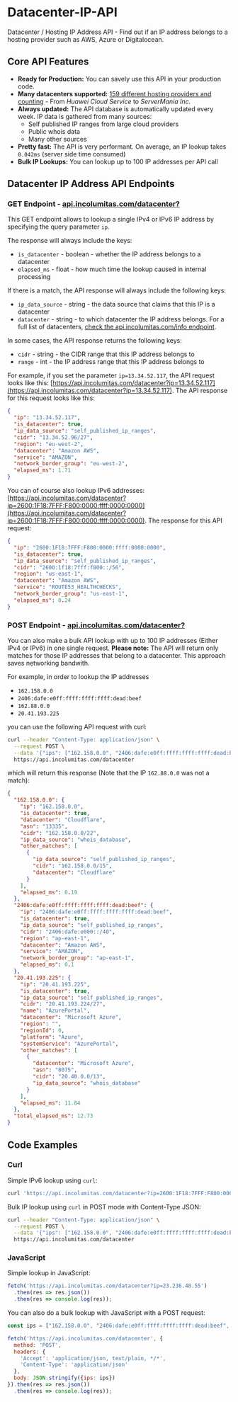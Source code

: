 # Datacenter-IP-API
Datacenter / Hosting IP Address API - Find out if an IP address belongs to a hosting provider such as AWS, Azure or Digitalocean.

## Core API Features

+ **Ready for Production:** You can savely use this API in your production code.
+ **Many datacenters supported:** [159 different hosting providers and counting](https://api.incolumitas.com/info) - From *Huawei Cloud Service* to *ServerMania Inc.*
+ **Always updated:** The API database is automatically updated every week. IP data is gathered from many sources: 
  + Self published IP ranges from large cloud providers
  + Public whois data
  + Many other sources
+ **Pretty fast:** The API is very performant. On average, an IP lookup takes `0.042ms` (server side time consumed)
+ **Bulk IP Lookups:** You can lookup up to 100 IP addresses per API call

## Datacenter IP Address API Endpoints

### GET Endpoint - [api.incolumitas.com/datacenter?](https://api.incolumitas.com/datacenter?)

This GET endpoint allows to lookup a single IPv4 or IPv6 IP address by specifying the query parameter `ip`. 

The response will always include the keys:

+ `is_datacenter` - boolean - whether the IP address belongs to a datacenter
+ `elapsed_ms` - float - how much time the lookup caused in internal processing

If there is a match, the API response will always include the following keys:

+ `ip_data_source` - string - the data source that claims that this IP is a datacenter
+ `datacenter` - string - to which datacenter the IP address belongs. For a full list of datacenters, [check the api.incolumitas.com/info endpoint](https://api.incolumitas.com/info).

In some cases, the API response returns the following keys:

+ `cidr` - string - the CIDR range that this IP address belongs to
+ `range` - int - the IP address range that this IP address belongs to

For example, if you set the parameter `ip=13.34.52.117`, the API request looks like this: [https://api.incolumitas.com/datacenter?ip=13.34.52.117](https://api.incolumitas.com/datacenter?ip=13.34.52.117). The API response for this request looks like this:

```json
{
  "ip": "13.34.52.117",
  "is_datacenter": true,
  "ip_data_source": "self_published_ip_ranges",
  "cidr": "13.34.52.96/27",
  "region": "eu-west-2",
  "datacenter": "Amazon AWS",
  "service": "AMAZON",
  "network_border_group": "eu-west-2",
  "elapsed_ms": 1.71
}
```

You can of course also lookup IPv6 addresses: [https://api.incolumitas.com/datacenter?ip=2600:1F18:7FFF:F800:0000:ffff:0000:0000](https://api.incolumitas.com/datacenter?ip=2600:1F18:7FFF:F800:0000:ffff:0000:0000). The response for this API request:

```json
{
  "ip": "2600:1F18:7FFF:F800:0000:ffff:0000:0000",
  "is_datacenter": true,
  "ip_data_source": "self_published_ip_ranges",
  "cidr": "2600:1f18:7fff:f800::/56",
  "region": "us-east-1",
  "datacenter": "Amazon AWS",
  "service": "ROUTE53_HEALTHCHECKS",
  "network_border_group": "us-east-1",
  "elapsed_ms": 0.24
}
```

### POST Endpoint - [api.incolumitas.com/datacenter?](https://api.incolumitas.com/datacenter?)

You can also make a bulk API lookup with up to 100 IP addresses (Either IPv4 or IPv6) in one single request. **Please note:** The API will return only matches for those IP addresses that belong to a datacenter. This approach saves networking bandwith.

For example, in order to lookup the IP addresses

+ `162.158.0.0`
+ `2406:dafe:e0ff:ffff:ffff:ffff:dead:beef`
+ `162.88.0.0`
+ `20.41.193.225`

you can use the following API request with curl:

```bash
curl --header "Content-Type: application/json" \
  --request POST \
  --data '{"ips": ["162.158.0.0", "2406:dafe:e0ff:ffff:ffff:ffff:dead:beef", "162.88.0.0", "20.41.193.225"]}' \
  https://api.incolumitas.com/datacenter
```

which will return this response (Note that the IP `162.88.0.0` was not a match):

```json
{
  "162.158.0.0": {
    "ip": "162.158.0.0",
    "is_datacenter": true,
    "datacenter": "Cloudflare",
    "asn": "13335",
    "cidr": "162.158.0.0/22",
    "ip_data_source": "whois_database",
    "other_matches": [
      {
        "ip_data_source": "self_published_ip_ranges",
        "cidr": "162.158.0.0/15",
        "datacenter": "Cloudflare"
      }
    ],
    "elapsed_ms": 0.19
  },
  "2406:dafe:e0ff:ffff:ffff:ffff:dead:beef": {
    "ip": "2406:dafe:e0ff:ffff:ffff:ffff:dead:beef",
    "is_datacenter": true,
    "ip_data_source": "self_published_ip_ranges",
    "cidr": "2406:dafe:e000::/40",
    "region": "ap-east-1",
    "datacenter": "Amazon AWS",
    "service": "AMAZON",
    "network_border_group": "ap-east-1",
    "elapsed_ms": 0.1
  },
  "20.41.193.225": {
    "ip": "20.41.193.225",
    "is_datacenter": true,
    "ip_data_source": "self_published_ip_ranges",
    "cidr": "20.41.193.224/27",
    "name": "AzurePortal",
    "datacenter": "Microsoft Azure",
    "region": "",
    "regionId": 0,
    "platform": "Azure",
    "systemService": "AzurePortal",
    "other_matches": [
      {
        "datacenter": "Microsoft Azure",
        "asn": "8075",
        "cidr": "20.40.0.0/13",
        "ip_data_source": "whois_database"
      }
    ],
    "elapsed_ms": 11.84
  },
  "total_elapsed_ms": 12.73
}
```

## Code Examples

### Curl

Simple IPv6 lookup using `curl`:

```bash
curl 'https://api.incolumitas.com/datacenter?ip=2600:1F18:7FFF:F800:0000:ffff:0000:0000'
```

Bulk IP lookup using `curl` in POST mode with Content-Type JSON:

```bash
curl --header "Content-Type: application/json" \
  --request POST \
  --data '{"ips": ["162.158.0.0", "2406:dafe:e0ff:ffff:ffff:ffff:dead:beef", "162.88.0.0", "20.41.193.225"]}' \
  https://api.incolumitas.com/datacenter
```

### JavaScript

Simple lookup in JavaScript:

```JavaScript
fetch('https://api.incolumitas.com/datacenter?ip=23.236.48.55')
  .then(res => res.json())
  .then(res => console.log(res));
```

You can also do a bulk lookup with JavaScript with a POST request:

```JavaScript
const ips = ["162.158.0.0", "2406:dafe:e0ff:ffff:ffff:ffff:dead:beef", "162.88.0.0", "20.41.193.225"];

fetch('https://api.incolumitas.com/datacenter', {
  method: 'POST',
  headers: {
    'Accept': 'application/json, text/plain, */*',
    'Content-Type': 'application/json'
  },
  body: JSON.stringify({ips: ips})
}).then(res => res.json())
  .then(res => console.log(res));
```

